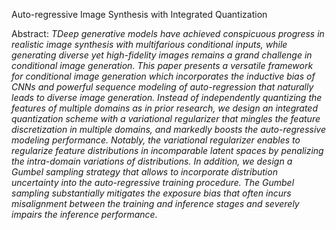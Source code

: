 Auto-regressive Image Synthesis with Integrated Quantization

Abstract: 
*TDeep generative models have achieved conspicuous progress in realistic image synthesis with multifarious conditional inputs, while generating diverse yet high-fidelity images remains a grand challenge in conditional image generation. This paper presents a versatile framework for conditional image generation which incorporates the inductive bias of CNNs and powerful sequence modeling of auto-regression that naturally leads to diverse image generation. Instead of independently quantizing the features of multiple domains as in prior research, we design an integrated quantization scheme with a variational regularizer that mingles the feature discretization in multiple domains, and markedly boosts the auto-regressive modeling performance. Notably, the variational regularizer enables to regularize feature distributions in incomparable latent spaces by penalizing the intra-domain variations of distributions. In addition, we design a Gumbel sampling strategy that allows to incorporate distribution uncertainty into the auto-regressive training procedure. The Gumbel sampling substantially mitigates the exposure bias that often incurs misalignment between the training and inference stages and severely impairs the inference performance.*


